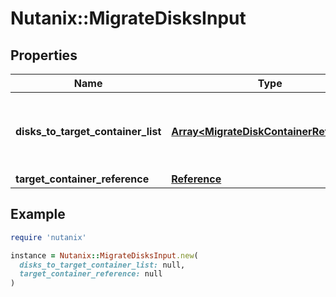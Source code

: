# Nutanix::MigrateDisksInput

## Properties

| Name | Type | Description | Notes |
| ---- | ---- | ----------- | ----- |
| **disks_to_target_container_list** | [**Array&lt;MigrateDiskContainerReference&gt;**](MigrateDiskContainerReference.md) | List of UUIDs of the disks that need to be migrated. | [optional] |
| **target_container_reference** | [**Reference**](Reference.md) |  | [optional] |

## Example

```ruby
require 'nutanix'

instance = Nutanix::MigrateDisksInput.new(
  disks_to_target_container_list: null,
  target_container_reference: null
)
```

